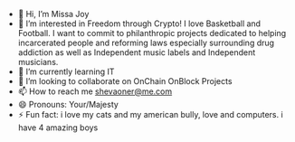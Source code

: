 - 👋 Hi, I’m Missa Joy
- 👀 I’m interested in Freedom through Crypto! I love Basketball and Football. I want to commit to philanthropic projects dedicated to helping incarcerated people and reforming laws especially surrounding drug addiction as well as Independent music labels and Independent musicians.
- 🌱 I’m currently learning IT
- 💞️ I’m looking to collaborate on OnChain OnBlock Projects
- 📫 How to reach me shevaoner@me.com
- 😄 Pronouns: Your/Majesty
- ⚡ Fun fact: i love my cats and my american bully, love and computers. i have 4 amazing boys 

<!---
shevaoner/missajoy is a ✨ special ✨ repository because its `README.md` (this file) appears on your GitHub profile.
You can click the Preview link to take a look at your changes.
--->
